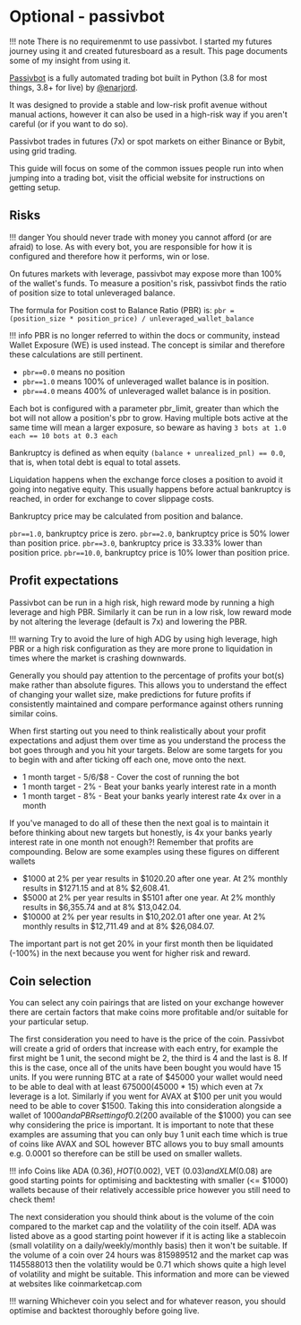 # Optional - passivbot
!!! note
    There is no requiremenmt to use passivbot. I started my futures journey using it and created futuresboard as a result. This page documents some of my insight from using it.

[Passivbot](https://www.passivbot.com/en/latest/) is a fully automated trading bot built in Python (3.8 for most things, 3.8+ for live) by [@enarjord](https://github.com/enarjord/).

It was designed to provide a stable and low-risk profit avenue without manual actions, however it can also be used in a high-risk way if you aren't careful (or if you want to do so).

Passivbot trades in futures (7x) or spot markets on either Binance or Bybit, using grid trading.

This guide will focus on some of the common issues people run into when jumping into a trading bot, visit the official website for instructions on getting setup.

## Risks

!!! danger
    You should never trade with money you cannot afford (or are afraid) to lose. As with every bot, you are responsible for how it is configured and therefore how it performs, win or lose.

On futures markets with leverage, passivbot may expose more than 100% of the wallet's funds. To measure a position's risk, passivbot finds the ratio of position size to total unleveraged balance.

The formula for Position cost to Balance Ratio (PBR) is:
`pbr = (position_size * position_price) / unleveraged_wallet_balance`

!!! info
    PBR is no longer referred to within the docs or community, instead Wallet Exposure (WE) is used instead. The concept is similar and therefore these calculations are still pertinent.

- `pbr==0.0` means no position
- `pbr==1.0` means 100% of unleveraged wallet balance is in position.
- `pbr==4.0` means 400% of unleveraged wallet balance is in position.
 
Each bot is configured with a parameter pbr_limit, greater than which the bot will not allow a position's pbr to grow. Having multiple bots active at the same time will mean a larger exposure, so beware as having `3 bots at 1.0 each == 10 bots at 0.3 each`

Bankruptcy is defined as when equity `(balance + unrealized_pnl) == 0.0`, that is, when total debt is equal to total assets.

Liquidation happens when the exchange force closes a position to avoid it going into negative equity. This usually happens before actual bankruptcy is reached, in order for exchange to cover slippage costs.

Bankruptcy price may be calculated from position and balance.

`pbr==1.0`, bankruptcy price is zero.
`pbr==2.0`, bankruptcy price is 50% lower than position price.
`pbr==3.0`, bankruptcy price is 33.33% lower than position price.
`pbr==10.0`, bankruptcy price is 10% lower than position price.

## Profit expectations

Passivbot can be run in a high risk, high reward mode by running a high leverage and high PBR. Similarly it can be run in a low risk, low reward mode by not altering the leverage (default is 7x) and lowering the PBR.

!!! warning
    Try to avoid the lure of high ADG by using high leverage, high PBR or a high risk configuration as they are more prone to liquidation in times where the market is crashing downwards.

Generally you should pay attention to the percentage of profits your bot(s) make rather than absolute figures. This allows you to understand the effect of changing your wallet size, make predictions for future profits if consistently maintained and compare performance against others running similar coins.

When first starting out you need to think realistically about your profit expectations and adjust them over time as you understand the process the bot goes through and you hit your targets. Below are some targets for you to begin with and after ticking off each one, move onto the next.
- 1 month target - $5/$6/$8 - Cover the cost of running the bot
- 1 month target - 2% - Beat your banks yearly interest rate in a month
- 1 month target - 8% - Beat your banks yearly interest rate 4x over in a month

If you've managed to do all of these then the next goal is to maintain it before thinking about new targets but honestly, is 4x your banks yearly interest rate in one month not enough?! Remember that profits are compounding. Below are some examples using these figures on different wallets
- $1000 at 2% per year results in $1020.20 after one year. At 2% monthly results in $1271.15 and at 8% $2,608.41.
- $5000 at 2% per year results in $5101 after one year. At 2% monthly results in $6,355.74 and at 8% $13,042.04.
- $10000 at 2% per year results in $10,202.01 after one year. At 2% monthly results in $12,711.49 and at 8% $26,084.07.

The important part is not get 20% in your first month then be liquidated (-100%) in the next because you went for higher risk and reward.

## Coin selection
You can select any coin pairings that are listed on your exchange however there are certain factors that make coins more profitable and/or suitable for your particular setup.

The first consideration you need to have is the price of the coin. Passivbot will create a grid of orders that increase with each entry, for example the first might be 1 unit, the second might be 2, the third is 4 and the last is 8. If this is the case, once all of the units have been bought you would have 15 units. If you were running BTC at a rate of $45000 your wallet would need to be able to deal with at least $675000 ($45000 * 15) which even at 7x leverage is a lot. Similarly if you went for AVAX at $100 per unit you would need to be able to cover $1500. Taking this into consideration alongside a wallet of $1000 and a PBR setting of 0.2 ($200 available of the $1000) you can see why considering the price is important. It is important to note that these examples are assuming that you can only buy 1 unit each time which is true of coins like AVAX and SOL however BTC allows you to buy small amounts e.g. 0.0001 so therefore can be still be used on smaller wallets.

!!! info
    Coins like ADA ($0.36), HOT ($0.002), VET ($0.03) and XLM ($0.08) are good starting points for optimising and backtesting with smaller (<= $1000) wallets because of their relatively accessible price however you still need to check them!

The next consideration you should think about is the volume of the coin compared to the market cap and the volatility of the coin itself. ADA was listed above as a good starting point however if it is acting like a stablecoin (small volatility on a daily/weekly/monthly basis) then it won't be suitable. If the volume of a coin over 24 hours was 815989512 and the market cap was 1145588013 then the volatility would be 0.71 which shows quite a high level of volatility and might be suitable. This information and more can be viewed at websites like coinmarketcap.com

!!! warning
    Whichever coin you select and for whatever reason, you should optimise and backtest thoroughly before going live.

